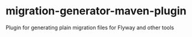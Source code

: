 # migration-generator-maven-plugin
Plugin for generating plain migration files for Flyway and other tools
